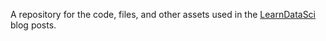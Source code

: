 A repository for the code, files, and other assets used in the [LearnDataSci](http://www.learndatasci.com) blog posts.

